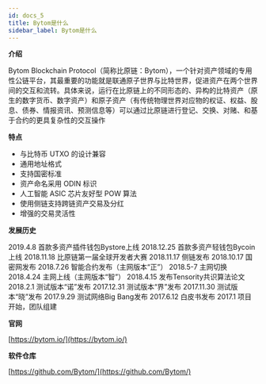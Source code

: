 ```yaml
---
id: docs_5
title: Bytom是什么
sidebar_label: Bytom是什么
---
```


**介绍**

Bytom Blockchain Protocol（简称比原链：Bytom），一个针对资产领域的专用性公链平台，其最重要的功能就是联通原子世界与比特世界，促进资产在两个世界间的交互和流转。具体来说，运行在比原链上的不同形态的、异构的比特资产（原生的数字货币、数字资产）和原子资产（有传统物理世界对应物的权证、权益、股息、债券、情报资讯、预测信息等）可以通过比原链进行登记、交换、对赌、和基于合约的更具复杂性的交互操作

**特点**

- 与比特币 UTXO 的设计兼容
- 通用地址格式
- 支持国密标准
- 资产命名采用 ODIN 标识
- 人工智能 ASIC 芯片友好型 POW 算法
- 使用侧链支持跨链资产交易及分红
- 增强的交易灵活性

**发展历史**

2019.4.8 首款多资产插件钱包Bystore上线
2018.12.25 首款多资产轻钱包Bycoin上线
2018.11.18 比原链第一届全球开发者大赛
2018.11.17 侧链发布
2018.10.17 国密网发布
2018.7.26 智能合约发布（主网版本“正”）
2018.5-7 主网切换
2018.4.24 主网上线（主网版本“智”）
2018.4.15 发布Tensority共识算法论文
2018.2.1 测试版本“诺”发布
2017.12.31 测试版本“界”发布
2017.11.30 测试版本“晓”发布
2017.9.29 测试网络Big Bang发布
2017.6.12 白皮书发布
2017.1 项目开始，团队组建

**官网**

[https://bytom.io/](https://bytom.io/)

**软件仓库**

[https://github.com/Bytom/](https://github.com/Bytom/)

